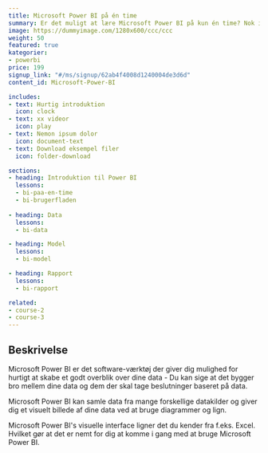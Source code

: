 ```yaml
---
title: Microsoft Power BI på én time
summary: Er det muligt at lære Microsoft Power BI på kun én time? Nok ikke, men jeg kan give dig en introduktion. 
image: https://dummyimage.com/1280x600/ccc/ccc
weight: 50
featured: true
kategorier:
- powerbi
price: 199
signup_link: "#/ms/signup/62ab4f4008d1240004de3d6d"
content_id: Microsoft-Power-BI

includes:
- text: Hurtig introduktion
  icon: clock
- text: xx videor
  icon: play
- text: Nemon ipsum dolor
  icon: document-text
- text: Download eksempel filer
  icon: folder-download

sections:
- heading: Introduktion til Power BI
  lessons:
  - bi-paa-en-time
  - bi-brugerfladen
  
- heading: Data
  lessons:
  - bi-data

- heading: Model
  lessons:
  - bi-model

- heading: Rapport
  lessons:
  - bi-rapport

related:
- course-2
- course-3
---
```


## Beskrivelse

Microsoft Power BI er det software-værktøj der giver dig mulighed for hurtigt at skabe et godt overblik over dine data - Du kan sige at det bygger bro mellem dine data og dem der skal tage beslutninger baseret på data.

Microsoft Power BI kan samle data fra mange forskellige datakilder og giver dig et visuelt billede af dine data ved at bruge diagrammer og lign.

Microsoft Power BI's visuelle interface ligner det du kender fra f.eks. Excel. Hvilket gør at det er nemt for dig at komme i gang med at bruge Microsoft Power BI.